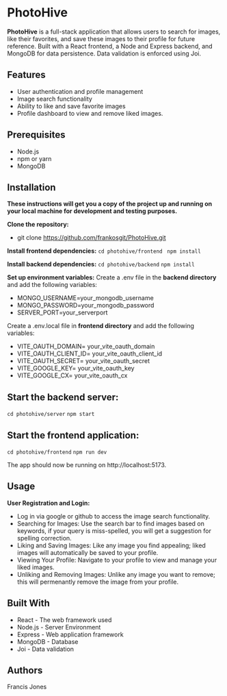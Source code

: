 # PhotoHive

**PhotoHive** is a full-stack application that allows users to search for images, like their favorites, and save these images to their profile for future reference. Built with a React frontend, a Node and Express backend, and MongoDB for data persistence. Data validation is enforced using Joi.

## Features

* User authentication and profile management
* Image search functionality
* Ability to like and save favorite images
* Profile dashboard to view and remove liked images.

## Prerequisites
* Node.js
* npm or yarn
* MongoDB


## Installation
**These instructions will get you a copy of the project up and running on your local machine for development and testing purposes.**

**Clone the repository:**
* git clone https://github.com/frankosgit/PhotoHive.git
  
**Install frontend dependencies:**
```cd photohive/frontend```
``` npm install```

**Install backend dependencies:**
```cd photohive/backend```
```npm install```

**Set up environment variables:**
Create a .env file in the **backend directory** and add the following variables:


* MONGO_USERNAME=your_mongodb_username
* MONGO_PASSWORD=your_mongodb_password
* SERVER_PORT=your_serverport

Create a .env.local file in **frontend directory** and add the following variables:
* VITE_OAUTH_DOMAIN= your_vite_oauth_domain
* VITE_OAUTH_CLIENT_ID= your_vite_oauth_client_id
* VITE_OAUTH_SECRET= your_vite_oauth_secret
* VITE_GOOGLE_KEY= your_vite_oauth_key
* VITE_GOOGLE_CX= your_vite_oauth_cx

## Start the backend server:
```cd photohive/server```
```npm start```
  
## Start the frontend application:
```cd photohive/frontend```
```npm run dev```

The app should now be running on http://localhost:5173.

## Usage
**User Registration and Login:** 
* Log in via google or github to access the image search functionality.
* Searching for Images: Use the search bar to find images based on keywords, if your query is miss-spelled, you will get a suggestion for spelling correction.
* Liking and Saving Images: Like any image you find appealing; liked images will automatically be saved to your profile.
* Viewing Your Profile: Navigate to your profile to view and manage your liked images.
* Unliking and Removing Images: Unlike any image you want to remove; this will permenantly remove the image from your profile.
  
## Built With
* React - The web framework used
* Node.js - Server Environment
* Express - Web application framework
* MongoDB - Database
* Joi - Data validation

## Authors
Francis Jones
